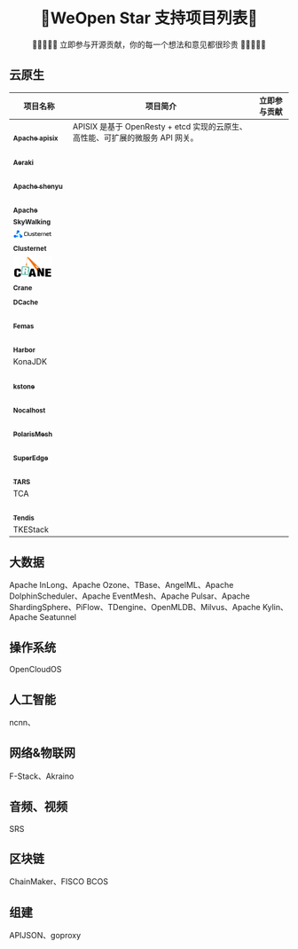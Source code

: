<h1 align="center">🌟WeOpen Star 支持项目列表🌟</h1>

<p align="center">
🙋🏻‍♀️🙋🏻 立即参与开源贡献，你的每一个想法和意见都很珍贵 🙆🏻‍♀️🙆🏻
</p>

## 云原生
| 项目名称                                                     | 项目简介                                                     | 立即参与贡献 |
| ------------------------------------------------------------ | ------------------------------------------------------------ | ------------ |
| <a href="https://github.com/apache/apisix"><img src="https://camo.githubusercontent.com/e31595f11b4de884b12a495de8539acaeaadfc03af70cd390742e11e52c12706/68747470733a2f2f73766e2e6170616368652e6f72672f7265706f732f6173662f636f6d6465762f70726f6a6563742d6c6f676f732f6f726967696e616c732f6170697369782e737667" width="70px;" alt=""/><br /><sub><b>Apache apisix</b></sub></a><br /> | APISIX 是基于 OpenResty + etcd 实现的云原生、高性能、可扩展的微服务 API 网关。 ||
|<a href="https://github.com/aeraki-mesh/aeraki"><img src="https://avatars.githubusercontent.com/u/73976586?s=200&v=4" width="70px;" alt=""/><br /><sub><b>Aeraki</b></sub></a><br />|||
|<a href="https://github.com/apache/incubator-shenyu-dashboard"><img src="https://shenyu.apache.org/img/logo.png" width="70px;" alt=""/><br /><sub><b>Apache shenyu</b></sub></a><br />|||
|<a href="https://github.com/apache/skywalking"><img src="https://camo.githubusercontent.com/7ec4e2c1e5612245f6fc776ea70b2293f6b5606d64e94a9f34dbec89178dbbb9/687474703a2f2f736b7977616c6b696e672e6170616368652e6f72672f6173736574732f6c6f676f2e737667" width="70px;" alt=""/><br /><sub><b>Apache SkyWalking</b></sub></a><br />|||
|<a href="https://github.com/clusternet/clusternet"><img src="https://github.com/clusternet/clusternet/raw/main/docs/images/clusternet-horizontal-color.png" width="70px;" alt=""/><br /><sub><b>Clusternet</b></sub></a><br />|||
|<a href="https://github.com/gocrane/crane"><img src="https://github.com/gocrane/crane/raw/main/docs/images/crane.svg" width="70px;" alt=""/><br /><sub><b>Crane</b></sub></a><br />|||
|<a href="https://github.com/Tencent/DCache"><sub><b>DCache</b></sub></a><br />|||
|<a href="https://github.com/polarismesh/femas"><img src="https://user-images.githubusercontent.com/22976760/153148783-0ce5ae2f-cc36-4217-8f80-b29a2930b593.png" width="70px;" alt=""/><br /><sub><b>Femas</b></sub></a><br />|||
|<a href="https://github.com/goharbor/harbor"><img src="https://raw.githubusercontent.com/goharbor/website/master/docs/img/readme/harbor_logo.png" width="70px;" alt=""/><br /><sub><b>Harbor</b></sub></a><br />|||
|KonaJDK|||
|<a href="https://github.com/tkestack/kstone"><img src="https://github.com/tkestack/kstone/raw/master/docs/images/icon.png" width="70px;" alt=""/><br /><sub><b>kstone</b></sub></a><br />|||
|<a href="https://github.com/nocalhost/nocalhost"><img src="https://avatars.githubusercontent.com/u/73684767?s=200&v=4" width="70px;" alt=""/><br /><sub><b>Nocalhost</b></sub></a><br />|||
|<a href="https://github.com/PolarisMesh"><img src="https://avatars.githubusercontent.com/u/85474408?s=200&v=4" width="70px;" alt=""/><br /><sub><b>PolarisMesh</b></sub></a><br />|||
|<a href="https://github.com/superedge/superedge"><img src="https://avatars.githubusercontent.com/u/76079712?s=200&v=4" width="70px;" alt=""/><br /><sub><b>SuperEdge</b></sub></a><br />|||
|<a href="https://github.com/TarsCloud/Tars"><img src="https://avatars.githubusercontent.com/u/42138346?s=200&v=4" width="70px;" alt=""/><br /><sub><b>TARS</b></sub></a><br />|||
|TCA|||
|<a href="https://github.com/Tencent/Tendis"><img src="https://github.com/Tencent/Tendis/raw/dev-2.2/pic/tendis.svg" width="70px;" alt=""/><br /><sub><b>Tendis</b></sub></a><br />|||
|TKEStack|||

## 大数据
Apache InLong、Apache Ozone、TBase、AngelML、Apache DolphinScheduler、Apache EventMesh、Apache Pulsar、Apache ShardingSphere、PiFlow、TDengine、OpenMLDB、Milvus、Apache Kylin、Apache Seatunnel

## 操作系统
OpenCloudOS

## 人工智能
ncnn、

## 网络&物联网
F-Stack、Akraino

## 音频、视频
SRS

## 区块链
ChainMaker、FISCO BCOS

## 组建
APIJSON、goproxy
